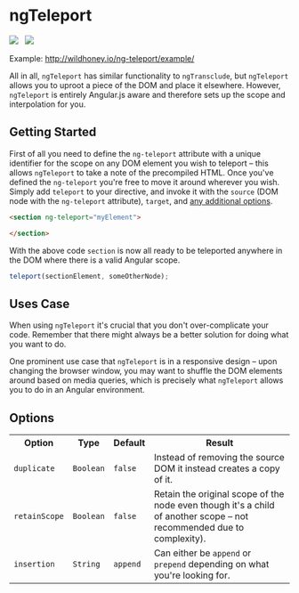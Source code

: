 ngTeleport
===============

<img src="https://travis-ci.org/Wildhoney/ngTeleport.png?branch=master" />
&nbsp;
<img src="https://badge.fury.io/js/ng-teleport.png" />

Example: http://wildhoney.io/ng-teleport/example/

All in all, `ngTeleport` has similar functionality to `ngTransclude`, but `ngTeleport` allows you to uproot a piece of the DOM and place it elsewhere. However, `ngTeleport` is entirely Angular.js aware and therefore sets up the scope and interpolation for you.

Getting Started
---------------

First of all you need to define the `ng-teleport` attribute with a unique identifier for the scope on any DOM element you wish to teleport &ndash; this allows `ngTeleport` to take a note of the precompiled HTML. Once you've defined the `ng-teleport` you're free to move it around wherever you wish. Simply add `teleport` to your directive, and invoke it with the `source` (DOM node with the `ng-teleport` attribute), `target`, and <a href="#options">any additional options</a>.

```html
<section ng-teleport="myElement">

</section>
```

With the above code `section` is now all ready to be teleported anywhere in the DOM where there is a valid Angular scope.

```javascript
teleport(sectionElement, someOtherNode);
```

Uses Case
---------------

When using `ngTeleport` it's crucial that you don't over-complicate your code. Remember that there might always be a better solution for doing what you want to do.

One prominent use case that `ngTeleport` is in a responsive design &ndash; upon changing the browser window, you may want to shuffle the DOM elements around based on media queries, which is precisely what `ngTeleport` allows you to do in an Angular environment.

Options
---------------

<table>
    <tr>
        <th>Option</th>
        <th>Type</th>
        <th>Default</th>
        <th>Result</th>
    </tr>
    <tr>
        <td><code>duplicate</code></td>
        <td><code>Boolean</code></td>
        <td><code>false</code></td>
        <td>Instead of removing the source DOM it instead creates a copy of it.</td>
    </tr>
    <tr>
        <td><code>retainScope</code></td>
        <td><code>Boolean</code></td>
        <td><code>false</code></td>
        <td>Retain the original scope of the node even though it's a child of another scope &ndash; not recommended due to complexity).</td>
    </tr>
    <tr>
        <td><code>insertion</code></td>
        <td><code>String</code></td>
        <td><code>append</code></td>
        <td>Can either be <code>append</code> or <code>prepend</code> depending on what you're looking for.</td>
    </tr>
</table>
